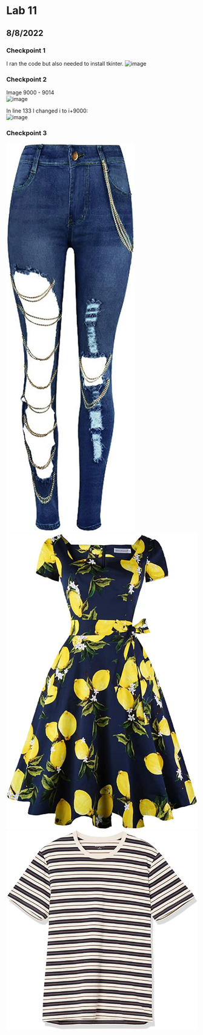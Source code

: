 # Lab 11 
## 8/8/2022

### Checkpoint 1 

I ran the code but also needed to install tkinter. 
![image](https://user-images.githubusercontent.com/57297201/183365566-a3b8dd15-631a-49e5-a784-e6f41c067707.png)

### Checkpoint 2 
Image 9000 - 9014   
![image](https://user-images.githubusercontent.com/57297201/183500906-d374917d-2df9-4a16-8bb4-2e5854f7f26d.png)

In line 133 I changed i to i+9000:  
![image](https://user-images.githubusercontent.com/57297201/183501514-5111139a-b220-4329-b4df-b37cbd2ca2e1.png)

### Checkpoint 3 

![image](clothes1.jpg)
![image](clothes2.jpg)
![image](clothes3.jpg)

